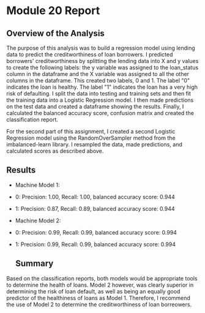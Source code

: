 # Module 20 Report

##  Overview of the Analysis
The purpose of this analysis was to build a regression model using lending data to predict the creditworthiness of loan borrowers.
I predicted borrowers' creditworthiness by splitting the lending data into X and y values to create the following labels: the y variable was assigned to the loan_status column in the dataframe and the X variable was assigned to all the other columns in the dataframe. This created two labels, 0 and 1. The label "0" indicates the loan is healthy. The label "1" indicates the loan has a very high risk of defaulting.
I split the data into testing and training sets and then fit the training data into a Logistic Regression model.  I then made predictions on the test data and created a dataframe showing
the results. Finally, I calculated the balanced accuracy score, confusion matrix and created the classification report. 

For the second part of this assignment,  I created a second Logistic Regression model using the RandomOverSampler method from the imbalanced-learn library. I resampled the data, made predictions, and calculated scores as described above.



##  Results
* Machine Model 1:
* 0: Precision: 1.00, Recall: 1.00, balanced accuracy score: 0.944
* 1: Precision: 0.87, Recall: 0.89, balanced accuracy score: 0.944


* Machine Model 2:
* 0: Precision: 0.99, Recall: 0.99, balanced accuracy score: 0.994
* 1: Precision: 0.99, Recall: 0.99, balanced accuracy score: 0.994




  ## Summary
Based on the classification reports, both models would be appropriate tools to determine the health of loans. Model 2 however, was clearly superior in determining the risk of loan default, as well as being an equally good predictor of the healthiness of loans as Model 1. Therefore, I recommend the use of Model 2 to determine the creditworthiness of loan borreowers. 
